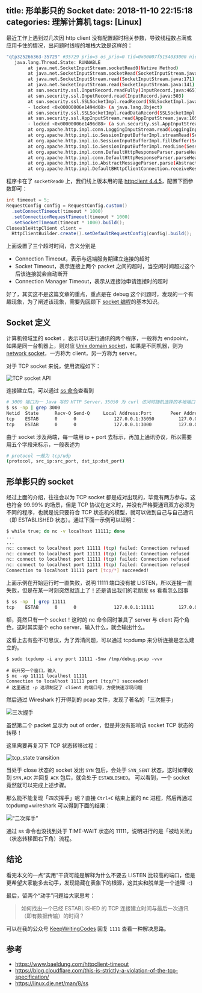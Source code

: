 title: 形单影只的 Socket
date: 2018-11-10 22:15:18
categories: 理解计算机
tags: [Linux]
---

最近工作上遇到过几次因 http client 没有配置超时相关参数，导致线程数占满或应用卡住的情况，出问题时线程的堆栈大致是这样的：

```sh
"qtp325266363-35729" #35729 prio=5 os_prio=0 tid=0x00007f5154033000 nid=0x1cf8f runnable [0x00007f4f7f511000]
   java.lang.Thread.State: RUNNABLE
        at java.net.SocketInputStream.socketRead0(Native Method)
        at java.net.SocketInputStream.socketRead(SocketInputStream.java:116)
        at java.net.SocketInputStream.read(SocketInputStream.java:171)
        at java.net.SocketInputStream.read(SocketInputStream.java:141)
        at sun.security.ssl.InputRecord.readFully(InputRecord.java:465)
        at sun.security.ssl.InputRecord.read(InputRecord.java:503)
        at sun.security.ssl.SSLSocketImpl.readRecord(SSLSocketImpl.java:983)
        - locked <0x00000006e1494d68> (a java.lang.Object)
        at sun.security.ssl.SSLSocketImpl.readDataRecord(SSLSocketImpl.java:940)
        at sun.security.ssl.AppInputStream.read(AppInputStream.java:105)
        - locked <0x00000006e1496d88> (a sun.security.ssl.AppInputStream)
        at org.apache.http.impl.conn.LoggingInputStream.read(LoggingInputStream.java:84)
        at org.apache.http.impl.io.SessionInputBufferImpl.streamRead(SessionInputBufferImpl.java:137)
        at org.apache.http.impl.io.SessionInputBufferImpl.fillBuffer(SessionInputBufferImpl.java:153)
        at org.apache.http.impl.io.SessionInputBufferImpl.readLine(SessionInputBufferImpl.java:282)
        at org.apache.http.impl.conn.DefaultHttpResponseParser.parseHead(DefaultHttpResponseParser.java:138)
        at org.apache.http.impl.conn.DefaultHttpResponseParser.parseHead(DefaultHttpResponseParser.java:56)
        at org.apache.http.impl.io.AbstractMessageParser.parse(AbstractMessageParser.java:259)
        at org.apache.http.impl.DefaultBHttpClientConnection.receiveResponseHeader(DefaultBHttpClientConnection.java:163)
```
程序卡在了 `socketRead0` 上，我们线上版本用的是 [httpclient 4.4.5](https://hc.apache.org/httpcomponents-client-ga/)，配置下面参数即可：

```java
int timeout = 5;
RequestConfig config = RequestConfig.custom()
  .setConnectTimeout(timeout * 1000)
  .setConnectionRequestTimeout(timeout * 1000)
  .setSocketTimeout(timeout * 1000).build();
CloseableHttpClient client = 
  HttpClientBuilder.create().setDefaultRequestConfig(config).build();
```
上面设置了三个超时时间，含义分别是
- Connection Timeout，表示与远端服务期建立连接的超时
- Socket Timeout，表示连接上两个 packet 之间的超时，当空闲时间超过这个后该连接就会自动断开
- Connection Manager Timeout，表示从连接池申请连接时的超时

好了，其实这不是这篇文章的重点，重点是在 debug 这个问题时，发现的一个有趣现象，为了阐述该现象，需要先回顾下 [socket 编程](/blog/2016/10/31/socket-programming/)的基本知识。

## Socket 定义

计算机领域里的 socket ，表示可以进行通讯的两个程序，一般称为 endpoint，如果是同一台机器上，则对应 [Unix domain socket](https://en.wikipedia.org/wiki/Unix_domain_socket)，如果是不同机器，则为 [network socket](https://en.wikipedia.org/wiki/Network_socket)，一方称为 client，另一方称为 server。

对于 TCP socket 来说，使用流程如下：

![TCP socket API](https://img.alicdn.com/imgextra/i1/581166664/TB2egBSbOKO.eBjSZPhXXXqcpXa_!!581166664.png_620x10000.jpg)

连接建立后，可以通过 [ss 命令](https://linux.die.net/man/8/ss)查看到

```sh
# 3000 端口为一 Java 写的 HTTP Server，35050 为 curl 访问时随机选择的本地端口
$ ss -np | grep 3000
Netid  State      Recv-Q Send-Q     Local Address:Port       Peer Address:Port
tcp    ESTAB      0      0              127.0.0.1:35050         127.0.0.1:3000   users:(("curl",12436,3))
tcp    ESTAB      0      0              127.0.0.1:3000          127.0.0.1:35050  users:(("java",12279,82))

```

由于 socket 涉及两端，每一端用 ip + port 去标示，再加上通讯协议，所以需要用五个字段来标示，一般表述为 

```sh
# protocol 一般为 tcp/udp
(protocol, src_ip:src_port, dst_ip:dst_port)
```

## 形单影只的 socket 

经过上面的介绍，往往会以为 TCP socket 都是成对出现的，毕竟有两方参与。这也符合 99.99% 的场景，但是 TCP 协议在定义时，并没有严格要通讯双方必须为不同的程序，也就是说只要符合 TCP 状态机的模型，就可以做到自己与自己通讯（即 ESTABLISHED 状态）。通过下面一示例可以证明：

```sh
$ while true; do nc -v localhost 11111; done
...
...
nc: connect to localhost port 11111 (tcp) failed: Connection refused
nc: connect to localhost port 11111 (tcp) failed: Connection refused
nc: connect to localhost port 11111 (tcp) failed: Connection refused
nc: connect to localhost port 11111 (tcp) failed: Connection refused
Connection to localhost 11111 port [tcp/*] succeeded!
```

上面示例在开始运行时一直失败，说明 11111 端口没有被 LISTEN，所以连接一直失败，但是在某一时刻突然就连上了！还是请出我们的老朋友 ss 看看怎么回事

```sh
$ ss -np  | grep 11111
tcp    ESTAB      0      0              127.0.0.1:11111         127.0.0.1:11111  users:(("nc",8419,3))
```

额，竟然只有一个 socket！这时的 nc 命令同时兼具了 server 与 client 两个角色，这时其实是个 echo server，输入什么，就会输出什么。

这看上去有些不可思议，为了弄清问题，可以通过 tcpdump 来分析连接是怎么建立的。

```
$ sudo tcpdump -i any port 11111 -Snw /tmp/debug.pcap -vvv

# 新开另一个窗口，输入
$ nc -vp 11111 localhost 11111
Connection to localhost 11111 port [tcp/*] succeeded!
# 这里通过 -p 选项制定了 client 的端口号，方便快速浮现问题
```

然后通过 Wireshark 打开得到的 pcap 文件，发现了著名的「三次握手」

![三次握手](https://img.alicdn.com/imgextra/i3/581166664/O1CN01cgFBcS1z69rFquQhR_!!581166664.png)

虽然第二个 packet 显示为 out of order，但是并没有影响该 socket TCP 状态的转移！

这里需要再复习下 TCP 状态转移过程：

![tcp_state transition](https://img.alicdn.com/imgextra/i2/581166664/TB2Us0HbNeK.eBjSZFlXXaywXXa_!!581166664.gif)

当处于 close 状态的 socket 发出 `SYN` 包后，会处于 `SYN_SENT` 状态，这时如果收到 `SYN,ACK` 并回复 `ACK` 包后，就会处于 `ESTABLISHED`。
可以看到，一个 socket 竟然就可以完成上述步骤。

那么能不能复现「四次挥手」呢？直接 `Ctrl+C` 结束上面的 nc 进程，然后再通过 tcpdump+wireshark 可以得到下面的结果：

![“二次挥手”](https://img.alicdn.com/imgextra/i1/581166664/O1CN011z69rDS08WSZzlD_!!581166664.png)

通过 ss 命令也没找到处于 TIME-WAIT 状态的 11111，说明进行的是「被动关闭」（状态转移图右下角）流程。

## 结论

看完本文的一点“实用”干货可能是解释为什么不要去 LISTEN 比较高的端口，但是更希望大家能多去动手，发现隐藏在表象下的根源，这其实和脱单是一个道理 -:)

最后，留两个“动手”问题给大家思考：

> 如何找出一个已经 ESTABLISHED 的 TCP 连接建立时间与最后一次通讯（即有数据传输）的时间？

可以在我的公众号 [KeepWritingCodes](https://weixin.sogou.com/weixin?query=keepwritingcodes) 回复 `1111` 查看一种解决思路。

## 参考

- https://www.baeldung.com/httpclient-timeout
- https://blog.cloudflare.com/this-is-strictly-a-violation-of-the-tcp-specification/
- https://linux.die.net/man/8/ss
